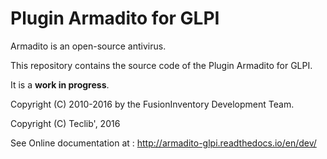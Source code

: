 Plugin Armadito for GLPI
========================

Armadito is an open-source antivirus.

This repository contains the source code of the Plugin Armadito for GLPI.

It is a **work in progress**.

Copyright (C) 2010-2016 by the FusionInventory Development Team.

Copyright (C) Teclib', 2016

See Online documentation at : <http://armadito-glpi.readthedocs.io/en/dev/>

